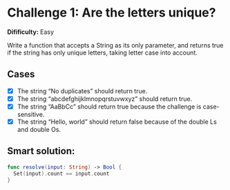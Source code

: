 # Challenge 1: Are the letters unique?
**Difificulty:** Easy

Write a function that accepts a String as its only parameter, and returns true if the string has
only unique letters, taking letter case into account.

## Cases
  - [x] The string “No duplicates” should return true.
  - [x] The string “abcdefghijklmnopqrstuvwxyz” should return true.
  - [x] The string “AaBbCc” should return true because the challenge is case-sensitive.
  - [x] The string “Hello, world” should return false because of the double Ls and double Os.

## Smart solution:
```swift
func resolve(input: String) -> Bool {
  Set(input).count == input.count
}
```
